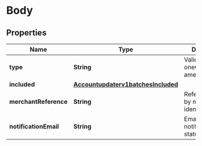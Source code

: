 
# Body

## Properties
Name | Type | Description | Notes
------------ | ------------- | ------------- | -------------
**type** | **String** | Valid Values:   * oneOff   * amexRegistration  |  [optional]
**included** | [**Accountupdaterv1batchesIncluded**](Accountupdaterv1batchesIncluded.md) |  |  [optional]
**merchantReference** | **String** | Reference used by merchant to identify batch. |  [optional]
**notificationEmail** | **String** | Email used to notify the batch status. | 



